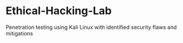 # Ethical-Hacking-Lab
Penetration testing using Kali Linux with identified security flaws and mitigations

